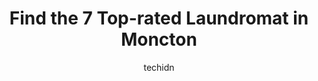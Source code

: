 ---
layout: ampstory
image: https://i0.wp.com/www.auto.or.id/wp-content/uploads/2023/06/st-george-mini-mart-laundromat-0-moncton-1686326853.jpeg?resize=640,853
author: techidn
featured: false
description: Moncton, New Brunswick, Canada is a haven for Laundromat enthusiasts, boasting an impressive array of 7 top-notch establishments. Whether youre a seasoned connoisseur or simply curious to e
title: Find the 7 Top-rated Laundromat in Moncton
cover:
   title: Find the 7 Top-rated Laundromat in Moncton
   subtitle: AUTO.OR.ID
   background: https://www.auto.or.id/wp-content/uploads/2023/06/st-george-mini-mart-laundromat-0-moncton-1686326853.jpeg

pages: 
 - layout: thirds
   top: <h1>#1 Laundromat</h1>
   bottom: "<p>Very clean machines and extremely helpful staff. I especially like the new card based washers and the ease with which machines are usually readily available. There is amp</p>"
   background: https://www.auto.or.id/wp-content/uploads/2023/06/st-george-mini-mart-laundromat-1-moncton-1686326854.jpeg
   backgroundblur: true
 - layout: thirds
   top: <h1>#2 West Main Laundromat</h1>
   bottom: "<p>1703 Main St, Moncton, NB E1E 1G8, Canada</p>"
   background: https://www.auto.or.id/wp-content/uploads/2023/06/st-george-mini-mart-laundromat-2-moncton-1686326855.jpeg
   cta:
      link: https://www.auto.or.id/find-the-7-top-rated-laundromat-in-moncton/
      text: Find the 7 Top-rated Laundromat in Moncton
 - layout: thirds
   top: <h1>#3 Vails Laundry & Cleaners</h1>
   bottom: "<p>90 King St, Moncton, NB E1C 4M6, Canada</p>"
   background: https://images.unsplash.com/photo-1639928849293-7f9ff81e41d3?ixlib=rb-4.0.3&ixid=MnwxMjA3fDB8MHxwaG90by1wYWdlfHx8fGVufDB8fHx8&auto=format&fit=crop&w=640&h=853&q=80
   cta:
      link: https://www.auto.or.id/find-the-7-top-rated-laundromat-in-moncton/
      text: Find the 7 Top-rated Laundromat in Moncton
 - layout: thirds
   top: <h1>#4 Buanderie Dieppe Laundry Plus</h1>
   bottom: "<p>207 Champlain St, Dieppe, NB E1A 1N9, Canada</p>"
   background: https://images.unsplash.com/photo-1640168822478-3e59ab26add1?ixlib=rb-4.0.3&ixid=MnwxMjA3fDB8MHxwaG90by1wYWdlfHx8fGVufDB8fHx8&auto=format&fit=crop&w=640&h=853&q=80
   cta:
      link: https://www.auto.or.id/find-the-7-top-rated-laundromat-in-moncton/
      text: Find the 7 Top-rated Laundromat in Moncton
 - layout: thirds
   top: <h1>#5 Roys Convenience Store & Laundromat</h1>
   bottom: "<p>184 Mountain Rd, Moncton, NB E1C 2L3, Canada</p>"
   background: https://images.unsplash.com/photo-1621615645943-6948d5288720?ixlib=rb-4.0.3&ixid=MnwxMjA3fDB8MHxwaG90by1wYWdlfHx8fGVufDB8fHx8&auto=format&fit=crop&w=640&h=853&q=80
   cta:
      link: https://www.auto.or.id/find-the-7-top-rated-laundromat-in-moncton/
      text: Find the 7 Top-rated Laundromat in Moncton
 - layout: thirds
   top: <h1>#6 Sunny Brae Laundry And Dry Cleaning</h1>
   bottom: "<p>142 Chemin McLaughlin Rd, Moncton, NB E1A 4P3, Canada</p>"
   background: https://images.unsplash.com/photo-1567808291548-fc3ee04dbcf0?ixlib=rb-4.0.3&ixid=MnwxMjA3fDB8MHxwaG90by1wYWdlfHx8fGVufDB8fHx8&auto=format&fit=crop&w=640&h=853&q=80
   cta:
      link: https://www.auto.or.id/find-the-7-top-rated-laundromat-in-moncton/
      text: Find the 7 Top-rated Laundromat in Moncton
 - layout: thirds
   top: <h1>#7 St George Mini Mart & Laundromat</h1>
   bottom: "<p>66 St. George St, Moncton, NB E1C 1T4, Canada</p>"
   background: https://images.unsplash.com/photo-1594502225401-a9eab8b405dd?ixlib=rb-4.0.3&ixid=MnwxMjA3fDB8MHxwaG90by1wYWdlfHx8fGVufDB8fHx8&auto=format&fit=crop&w=640&h=853&q=80
   cta:
      link: https://www.auto.or.id/find-the-7-top-rated-laundromat-in-moncton/
      text: Find the 7 Top-rated Laundromat in Moncton
 - layout: thirds
   middle: Continue reading...
   background: https://images.unsplash.com/photo-1598560342586-54fac322e093?ixlib=rb-4.0.3&ixid=MnwxMjA3fDB8MHxwaG90by1wYWdlfHx8fGVufDB8fHx8&auto=format&fit=crop&w=640&h=853&q=80
   cta:
      link: https://www.auto.or.id/find-the-7-top-rated-laundromat-in-moncton/
      text: Find the 7 Top-rated Laundromat in Moncton

---